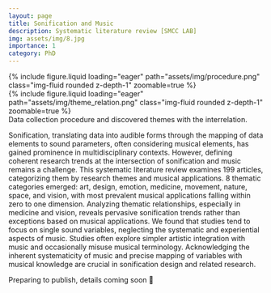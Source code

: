 ```yaml
---
layout: page
title: Sonification and Music 
description: Systematic literature review [SMCC LAB]
img: assets/img/8.jpg
importance: 1
category: PhD
---
```


<div class="row mt-3">
    <div class="col-sm mt-3 mt-md-0">
        {% include figure.liquid loading="eager" path="assets/img/procedure.png" class="img-fluid rounded z-depth-1" zoomable=true %}
    </div>
    <div class="col-sm mt-3 mt-md-0">
        {% include figure.liquid loading="eager" path="assets/img/theme_relation.png" class="img-fluid rounded z-depth-1" zoomable=true %}
    </div>
</div>
<div class="caption">
    Data collection procedure and discovered themes with the interrelation.
</div>

Sonification, translating data into audible forms through the mapping of data elements to sound parameters, often considering musical elements, has gained prominence in multidisciplinary contexts. However, defining coherent research trends at the intersection of sonification and music remains a challenge. This systematic literature review examines 199 articles, categorizing them by research themes and musical applications. 8 thematic categories emerged: art, design, emotion, medicine, movement, nature, space, and vision, with most prevalent musical applications falling within zero to one dimension. Analyzing thematic relationships, especially in medicine and vision, reveals pervasive sonification trends rather than exceptions based on musical applications. We found that studies tend to focus on single sound variables, neglecting the systematic and experiential aspects of music. Studies often explore simpler artistic integration with music and occasionally misuse musical terminology. Acknowledging the inherent systematicity of music and precise mapping of variables with musical knowledge are crucial in sonification design and related research.

Preparing to publish, details coming soon 🚀
